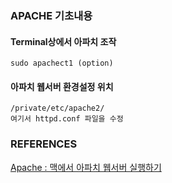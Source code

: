 ### APACHE 기초내용

#### Terminal상에서 아파치 조작

```shell
sudo apachect1 (option)
```

#### 아파치 웹서버 환경설정 위치
``` shell
/private/etc/apache2/
여기서 httpd.conf 파일을 수정
```

### REFERENCES

[Apache : 맥에서 아파치 웹서버 실행하기](https://xho95.github.io/macos/apache/webserver/mod_wsgi/2016/10/02/Apache-WebServer.html)
